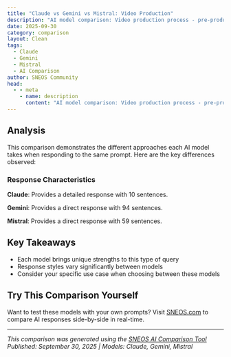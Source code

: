 ```yaml
---
title: "Claude vs Gemini vs Mistral: Video Production"
description: "AI model comparison: Video production process - pre-production to post-production..."
date: 2025-09-30
category: comparison
layout: Clean
tags:
  - Claude
  - Gemini
  - Mistral
  - AI Comparison
author: SNEOS Community
head:
  - - meta
    - name: description
      content: "AI model comparison: Video production process - pre-production to post-production..."
---
```


<ChatComparison
  title="Claude vs Gemini vs Mistral: Video Production"
  prompt="Video production process - pre-production to post-production"
  :responses='{
    "Claude": "# Video Production Process: Pre-Production to Post-Production\n\n## **PRE-PRODUCTION** \uD83D\uDCCB\n\n### 1. Concept Development\n- **Brainstorming and ideation**\n- **Script writing and storyboarding**\n- **Define target audience and goals**\n- **Research and reference gathering**\n\n### 2. Planning Phase\n- **Budget planning and allocation**\n- **Timeline and schedule creation**\n- **Location scouting and permits**\n- **Casting (if needed)**\n- **Equipment list and rental**\n\n### 3. Pre-Production Meeting\n- **Shot list creation**\n- **Call sheets preparation**\n- **Risk assessment and backup plans**\n- **Final script review and approvals**\n\n---\n\n## **PRODUCTION** \uD83C\uDFAC\n\n### 1. Setup and Preparation\n- **Equipment setup and testing**\n- **Lighting design and setup**\n- **Audio equipment check**\n- **Camera positioning and framing**\n\n### 2. Filming/Recording\n- **Multiple takes and angles**\n- **Continuity monitoring**\n- **Audio recording and monitoring**\n- **B-roll and supplementary footage**\n\n### 3. Quality Control\n- **Playback review between takes**\n- **Technical checks (exposure, focus, audio)**\n- **Backup and data management**\n- **Wrap and equipment breakdown**\n\n---\n\n## **POST-PRODUCTION** \u2702\uFE0F\n\n### 1. Assembly Phase\n- **File organization and backup**\n- **Rough cut editing**\n- **Sequence assembly**\n- **Initial review and feedback**\n\n### 2. Fine-Tuning\n- **Color correction and grading**\n- **Audio editing and mixing**\n- **Visual effects and graphics**\n- **Transitions and pacing refinement**\n\n### 3. Finishing\n- **Final cut approval**\n- **Format delivery preparation**\n- **Quality assurance testing**\n- **Distribution and delivery**\n\n---\n\n## **Key Success Factors** \uD83C\uDFAF\n\n- **Clear communication throughout all phases**\n- **Detailed planning prevents production issues**\n- **Regular backups and file management**\n- **Flexibility to adapt when challenges arise**\n- **Quality control at each stage**\n\nWould you like me to elaborate on any specific phase or aspect of the video production process?",
    "Gemini": "Okay, let\u0027s break down the video production process, from pre-production to post-production.  This is a comprehensive overview, and the level of detail will vary depending on the complexity and scale of the project.\n\n**I. PRE-PRODUCTION: Planning and Preparation**\n\nPre-production is the foundation of a successful video. It\u0027s where you define your vision, plan your execution, and gather all the necessary resources.  A strong pre-production phase significantly reduces stress and potential problems later on.\n\n*   **A. Concept \u0026 Ideation:**\n    *   **Define the Goal:** What do you want to achieve with this video? (e.g., increase brand awareness, drive sales, educate viewers, entertain)\n    *   **Target Audience:** Who are you trying to reach?  Knowing your audience will influence everything from tone and style to platform choice.\n    *   **Brainstorming:** Generate ideas based on your goals and audience.  No idea is too crazy at this stage.\n    *   **Research:**  Look at similar videos, analyze what works and what doesn\u0027t, and gather information relevant to your topic.\n\n*   **B. Scripting \u0026 Storyboarding:**\n    *   **Script Development:**  Translate your concept into a detailed script. This includes dialogue, narration, and scene descriptions. Pay attention to pacing, clarity, and engagement.\n    *   **Storyboarding (Optional, but Highly Recommended):**  Create a visual representation of the script, scene by scene.  This helps visualize the shots, camera angles, and overall flow.  Even simple sketches are beneficial.\n    *   **Treatment (If applicable):** A detailed document outlining the video\u0027s style, tone, visual approach, and overall creative direction. Often used for larger productions or proposals.\n\n*   **C. Logistics \u0026 Planning:**\n    *   **Budgeting:**  Determine how much money you have available.  Be realistic and account for all potential costs (equipment rental, location fees, talent, editing, music, etc.).\n    *   **Scheduling:**  Create a detailed timeline for each stage of production.  Allow ample time for pre-production, shooting, and post-production.\n    *   **Location Scouting \u0026 Permits:**  Find suitable locations and obtain any necessary permits or permissions.  Consider lighting, sound, and accessibility.\n    *   **Casting (If applicable):**  Audition and select actors or talent.\n    *   **Crew Hiring:**  Assemble your production team (camera operator, sound recordist, lighting technician, etc.).  Define roles and responsibilities clearly.\n    *   **Equipment Rental/Purchase:**  Gather all the necessary equipment (cameras, lenses, lighting, sound recording gear, tripods, etc.).  Test everything before the shoot.\n    *   **Call Sheets:**  Prepare call sheets for each day of shooting, outlining the schedule, location, contact information, and other essential details.\n    *   **Insurance:** Ensure you have appropriate insurance coverage for equipment, location and personnel.\n    *   **Shot List:** Create a detailed list of every shot needed for the video. This will ensure you capture everything necessary during filming.\n\n**II. PRODUCTION: Shooting the Video**\n\nProduction is the actual filming stage.  It\u0027s where all your planning comes to life.\n\n*   **A. On-Set Management:**\n    *   **Communication:**  Maintain clear and consistent communication among the crew.\n    *   **Problem Solving:**  Be prepared to adapt and solve problems as they arise.\n    *   **Organization:** Keep the set organized and safe.\n\n*   **B. Filming:**\n    *   **Following the Shot List:**  Work through your shot list efficiently.\n    *   **Capturing Quality Audio:**  Pay close attention to sound recording.  Use appropriate microphones and minimize background noise.\n    *   **Ensuring Proper Lighting:**  Use lighting to create the desired mood and visibility.\n    *   **Directing Talent (If applicable):**  Guide actors or talent to deliver their best performances.\n    *   **Multiple Takes:**  Shoot multiple takes of each shot to ensure you have options in post-production.\n    *   **B-Roll:**  Capture supplemental footage (B-roll) to add visual interest and cover transitions.\n\n*   **C. Data Management:**\n    *   **Labeling and Organizing Footage:** Properly label all video and audio files with clear naming conventions.\n    *   **Backing Up Footage:**  Create multiple backups of all footage in different locations.\n\n**III. POST-PRODUCTION: Editing and Refining**\n\nPost-production is where you assemble the raw footage, add effects, and polish the final product.\n\n*   **A. Editing:**\n    *   **Ingesting Footage:**  Import the footage into your editing software.\n    *   **Rough Cut:**  Assemble the basic structure of the video, selecting the best takes and arranging them in the correct order.\n    *   **Fine Cut:**  Refine the editing, focusing on timing, pacing, and transitions.\n    *   **Color Correction/Grading:**  Adjust the colors to create a consistent look and feel.\n    *   **Audio Mixing/Mastering:**  Balance the audio levels, add music and sound effects, and ensure clear sound quality.\n    *   **Titles and Graphics:**  Add titles, graphics, and animations to enhance the video.\n    *   **Visual Effects (VFX):** Integrate any special effects elements, such as compositing, CGI, or motion graphics.\n\n*   **B. Sound Design:**\n    *   **Sound Effects (SFX):** Add sound effects to enhance the realism and impact of the video.\n    *   **Music Selection:** Choose appropriate background music to create the desired mood and atmosphere.\n    *   **Voiceover (If applicable):** Record and integrate voiceover narration.\n\n*   **C. Review \u0026 Feedback:**\n    *   **Internal Review:**  Review the video with your team and make necessary revisions.\n    *   **Client Review (If applicable):**  Present the video to the client for feedback.\n    *   **Revisions:**  Incorporate feedback and make final adjustments.\n\n*   **D. Exporting \u0026 Distribution:**\n    *   **Exporting:**  Export the video in the appropriate format for your intended platform (YouTube, Vimeo, website, etc.).  Consider factors like resolution, frame rate, and codec.\n    *   **Compression:** Optimize the video for online streaming by compressing the file size without sacrificing too much quality.\n    *   **Distribution:**  Upload the video to your chosen platforms and promote it to your target audience.\n\n**Key Considerations \u0026 Best Practices:**\n\n*   **Communication is Key:** Maintain open and clear communication throughout the entire process.\n*   **Organization is Essential:** Keep everything organized, from files to schedules.\n*   **Adaptability is Important:** Be prepared to adapt to unexpected challenges.\n*   **Professionalism is Paramount:**  Treat everyone with respect and maintain a professional attitude.\n*   **Test Your Equipment:** Before any shoot.\n*   **Legal Considerations:** Ensure you have the necessary rights and permissions for music, talent, and locations.\n\nThis outline provides a framework for the video production process. Remember that each project is unique and may require adjustments to this workflow.  Good luck!\n",
    "Mistral": "The video production process typically involves three main stages: pre-production, production, and post-production. Each stage is crucial for creating a high-quality video. Here\u2019s a detailed breakdown of each phase:\n\n### Pre-Production\nPre-production is the planning phase where all the logistics and creative elements are organized. Key activities include:\n\n1. **Concept Development**:\n   - Define the purpose and goals of the video.\n   - Develop the concept and storyline.\n\n2. **Scriptwriting**:\n   - Write a detailed script that includes dialogue, narration, and visual descriptions.\n\n3. **Storyboarding**:\n   - Create visual representations of each scene to plan shots and transitions.\n\n4. **Budgeting**:\n   - Estimate costs for equipment, locations, talent, and other expenses.\n\n5. **Scheduling**:\n   - Develop a shooting schedule that includes dates, times, and locations.\n\n6. **Casting**:\n   - Select actors, hosts, or other talent needed for the video.\n\n7. **Location Scouting**:\n   - Find and secure locations for filming.\n\n8. **Equipment Rental**:\n   - Arrange for any necessary equipment, such as cameras, lighting, and audio gear.\n\n9. **Permits and Legal**:\n   - Obtain any necessary permits and ensure all legal requirements are met.\n\n### Production\nProduction is the actual filming phase where the video is captured. Key activities include:\n\n1. **Setup**:\n   - Set up equipment at the filming locations.\n   - Ensure all technical aspects are ready, including lighting, sound, and camera settings.\n\n2. **Filming**:\n   - Capture all necessary footage according to the script and storyboard.\n   - Direct actors and talent to ensure performances meet the desired standards.\n\n3. **Audio Recording**:\n   - Record high-quality audio, including dialogue, ambient sounds, and any necessary voiceovers.\n\n4. **B-Roll**:\n   - Capture additional footage that can be used to enhance the main content, such as cutaways and establishing shots.\n\n5. **Logging and Organizing**:\n   - Keep detailed logs of all footage captured to facilitate the editing process.\n\n### Post-Production\nPost-production is the editing and refinement phase where the raw footage is transformed into a polished final product. Key activities include:\n\n1. **Editing**:\n   - Assemble the footage according to the script and storyboard.\n   - Cut and arrange scenes to create a cohesive narrative.\n\n2. **Color Grading**:\n   - Adjust the color and lighting of the footage to achieve the desired visual style.\n\n3. **Sound Design**:\n   - Enhance the audio with sound effects, music, and voiceovers.\n   - Mix and balance all audio elements for clarity and impact.\n\n4. **Visual Effects (VFX)**:\n   - Add any necessary visual effects, such as CGI, animations, or transitions.\n\n5. **Graphics and Titles**:\n   - Incorporate any graphics, titles, or text overlays.\n\n6. **Review and Feedback**:\n   - Review the edited video with stakeholders and make any necessary revisions.\n\n7. **Final Touches**:\n   - Apply final adjustments, such as noise reduction, stabilization, and any last-minute changes.\n\n8. **Export and Delivery**:\n   - Export the final video in the required formats and resolutions.\n   - Deliver the video to the client or distribute it through the intended channels.\n\n### Additional Considerations\n- **Quality Control**: Ensure that all aspects of the video meet the desired quality standards.\n- **Backup**: Maintain backups of all footage and project files to prevent data loss.\n- **Documentation**: Keep detailed records of all processes and decisions for future reference.\n\nBy carefully planning and executing each phase of the video production process, you can create a compelling and professional video that meets your objectives."
  }'
  published-date="22:46"
/>

## Analysis

This comparison demonstrates the different approaches each AI model takes when responding to the same prompt. Here are the key differences observed:

### Response Characteristics

**Claude**: Provides a detailed response with 10 sentences. 

**Gemini**: Provides a direct response with 94 sentences. 

**Mistral**: Provides a direct response with 59 sentences. 

## Key Takeaways

- Each model brings unique strengths to this type of query
- Response styles vary significantly between models
- Consider your specific use case when choosing between these models

## Try This Comparison Yourself

Want to test these models with your own prompts? Visit [SNEOS.com](https://sneos.com) to compare AI responses side-by-side in real-time.

---

*This comparison was generated using the [SNEOS AI Comparison Tool](https://sneos.com)*
*Published: September 30, 2025 | Models: Claude, Gemini, Mistral*
